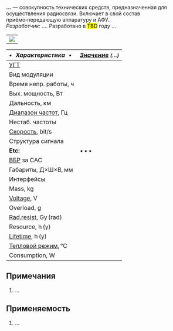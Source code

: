 **…** — совокупность технических средств, предназначенная для осуществления радиосвязи. Включает в свой состав приёмо‑передающую аппаратуру и АФУ.  
*Разработчик:* …. Разработано в <mark>TBD</mark> году …

||
|:--|
| [![](f/comms//_pic1_thumb.jpg)](f/comms//_pic1.png)  |

<small>

|*•    Характеристика    •*|*[Значение](si.md) <small>(…)</small>*|
|:--|:--|
|[УГТ](trl.md)|   |
|Вид модуляции|   |
|Время непр. работы, ч|   |
|Вых. мощность, Вт|   |
|Дальность, км|   |
|[Диапазон частот](rf.md), Гц|   |
|Нестаб. частоты|   |
|[Скорость](битрейт.md), bit/s|   |
|Структура сигнала|   |
|**Etc:**|• • •|
|[ВБР](rams.md) за САС|   |
|Габариты, Д×Ш×В, мм|   |
|Интерфейсы|   |
|Mass, kg|   |
|[Voltage](voltage.md), V|   |
|Overload, g|   |
|[Rad.resist](ion_rad.md), Gy (rad)|   |
|Resource, h (y)|   |
|[Lifetime](lifetime.md), h (y)|   |
|[Тепловой режим](tcs.md), ℃|   |
|Consumption, W|   |

</small>



<p style="page-break-after:always"> </p>

## Примечания
   1. …



## Применяемость
   1. …
